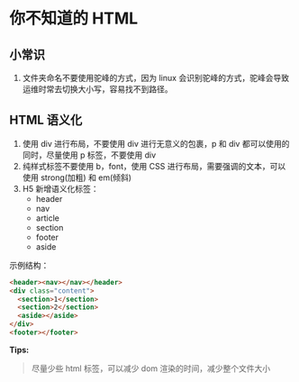 # 你不知道的 HTML

## 小常识

1. 文件夹命名不要使用驼峰的方式，因为 linux 会识别驼峰的方式，驼峰会导致运维时常去切换大小写，容易找不到路径。

## HTML 语义化

1. 使用 div 进行布局，不要使用 div 进行无意义的包裹，p 和 div 都可以使用的同时，尽量使用 p 标签，不要使用 div
2. 纯样式标签不要使用 b，font，使用 CSS 进行布局，需要强调的文本，可以使用 strong(加粗) 和 em(倾斜)
3. H5 新增语义化标签：
   - header
   - nav
   - article
   - section
   - footer
   - aside

示例结构：

```html
<header><nav></nav></header>
<div class="content">
  <section>1</section>
  <section>2</section>
  <aside></aside>
</div>
<footer></footer>
```

**Tips:**

> 尽量少些 html 标签，可以减少 dom 渲染的时间，减少整个文件大小
